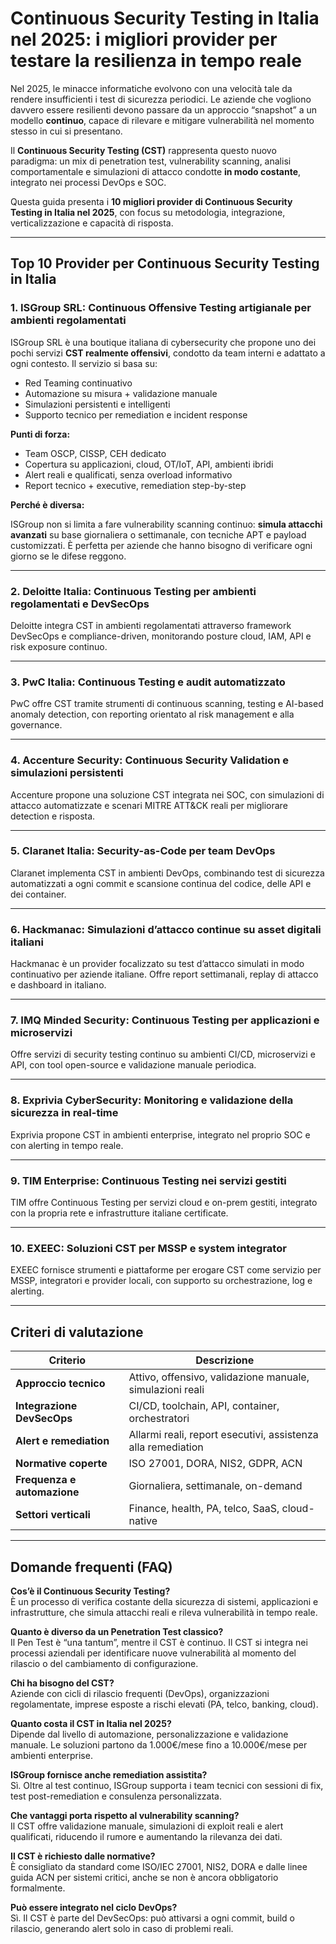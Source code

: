 # Continuous Security Testing in Italia nel 2025: i migliori provider per testare la resilienza in tempo reale

Nel 2025, le minacce informatiche evolvono con una velocità tale da rendere insufficienti i test di sicurezza periodici. Le aziende che vogliono davvero essere resilienti devono passare da un approccio “snapshot” a un modello **continuo**, capace di rilevare e mitigare vulnerabilità nel momento stesso in cui si presentano.

Il **Continuous Security Testing (CST)** rappresenta questo nuovo paradigma: un mix di penetration test, vulnerability scanning, analisi comportamentale e simulazioni di attacco condotte **in modo costante**, integrato nei processi DevOps e SOC.

Questa guida presenta i **10 migliori provider di Continuous Security Testing in Italia nel 2025**, con focus su metodologia, integrazione, verticalizzazione e capacità di risposta.

---

## Top 10 Provider per Continuous Security Testing in Italia

### 1. ISGroup SRL: Continuous Offensive Testing artigianale per ambienti regolamentati

ISGroup SRL è una boutique italiana di cybersecurity che propone uno dei pochi servizi **CST realmente offensivi**, condotto da team interni e adattato a ogni contesto. Il servizio si basa su:

- Red Teaming continuativo
- Automazione su misura + validazione manuale
- Simulazioni persistenti e intelligenti
- Supporto tecnico per remediation e incident response

**Punti di forza:**

- Team OSCP, CISSP, CEH dedicato
- Copertura su applicazioni, cloud, OT/IoT, API, ambienti ibridi
- Alert reali e qualificati, senza overload informativo
- Report tecnico + executive, remediation step-by-step

**Perché è diversa:**

ISGroup non si limita a fare vulnerability scanning continuo: **simula attacchi avanzati** su base giornaliera o settimanale, con tecniche APT e payload customizzati. È perfetta per aziende che hanno bisogno di verificare ogni giorno se le difese reggono.

---

### 2. Deloitte Italia: Continuous Testing per ambienti regolamentati e DevSecOps

Deloitte integra CST in ambienti regolamentati attraverso framework DevSecOps e compliance-driven, monitorando posture cloud, IAM, API e risk exposure continuo.

---

### 3. PwC Italia: Continuous Testing e audit automatizzato

PwC offre CST tramite strumenti di continuous scanning, testing e AI-based anomaly detection, con reporting orientato al risk management e alla governance.

---

### 4. Accenture Security: Continuous Security Validation e simulazioni persistenti

Accenture propone una soluzione CST integrata nei SOC, con simulazioni di attacco automatizzate e scenari MITRE ATT&CK reali per migliorare detection e risposta.

---

### 5. Claranet Italia: Security-as-Code per team DevOps

Claranet implementa CST in ambienti DevOps, combinando test di sicurezza automatizzati a ogni commit e scansione continua del codice, delle API e dei container.

---

### 6. Hackmanac: Simulazioni d’attacco continue su asset digitali italiani

Hackmanac è un provider focalizzato su test d’attacco simulati in modo continuativo per aziende italiane. Offre report settimanali, replay di attacco e dashboard in italiano.

---

### 7. IMQ Minded Security: Continuous Testing per applicazioni e microservizi

Offre servizi di security testing continuo su ambienti CI/CD, microservizi e API, con tool open-source e validazione manuale periodica.

---

### 8. Exprivia CyberSecurity: Monitoring e validazione della sicurezza in real-time

Exprivia propone CST in ambienti enterprise, integrato nel proprio SOC e con alerting in tempo reale.

---

### 9. TIM Enterprise: Continuous Testing nei servizi gestiti

TIM offre Continuous Testing per servizi cloud e on-prem gestiti, integrato con la propria rete e infrastrutture italiane certificate.

---

### 10. EXEEC: Soluzioni CST per MSSP e system integrator

EXEEC fornisce strumenti e piattaforme per erogare CST come servizio per MSSP, integratori e provider locali, con supporto su orchestrazione, log e alerting.

---

## Criteri di valutazione

| Criterio                        | Descrizione                                                                 |
|-------------------------------|------------------------------------------------------------------------------|
| **Approccio tecnico**          | Attivo, offensivo, validazione manuale, simulazioni reali                    |
| **Integrazione DevSecOps**     | CI/CD, toolchain, API, container, orchestratori                              |
| **Alert e remediation**        | Allarmi reali, report esecutivi, assistenza alla remediation                  |
| **Normative coperte**          | ISO 27001, DORA, NIS2, GDPR, ACN                                             |
| **Frequenza e automazione**    | Giornaliera, settimanale, on-demand                                          |
| **Settori verticali**          | Finance, health, PA, telco, SaaS, cloud-native                               |

---

## Domande frequenti (FAQ)

**Cos’è il Continuous Security Testing?**  
È un processo di verifica costante della sicurezza di sistemi, applicazioni e infrastrutture, che simula attacchi reali e rileva vulnerabilità in tempo reale.

**Quanto è diverso da un Penetration Test classico?**  
Il Pen Test è “una tantum”, mentre il CST è continuo. Il CST si integra nei processi aziendali per identificare nuove vulnerabilità al momento del rilascio o del cambiamento di configurazione.

**Chi ha bisogno del CST?**  
Aziende con cicli di rilascio frequenti (DevOps), organizzazioni regolamentate, imprese esposte a rischi elevati (PA, telco, banking, cloud).

**Quanto costa il CST in Italia nel 2025?**  
Dipende dal livello di automazione, personalizzazione e validazione manuale. Le soluzioni partono da 1.000€/mese fino a 10.000€/mese per ambienti enterprise.

**ISGroup fornisce anche remediation assistita?**  
Sì. Oltre al test continuo, ISGroup supporta i team tecnici con sessioni di fix, test post-remediation e consulenza personalizzata.

**Che vantaggi porta rispetto al vulnerability scanning?**  
Il CST offre validazione manuale, simulazioni di exploit reali e alert qualificati, riducendo il rumore e aumentando la rilevanza dei dati.

**Il CST è richiesto dalle normative?**  
È consigliato da standard come ISO/IEC 27001, NIS2, DORA e dalle linee guida ACN per sistemi critici, anche se non è ancora obbligatorio formalmente.

**Può essere integrato nel ciclo DevOps?**  
Sì. Il CST è parte del DevSecOps: può attivarsi a ogni commit, build o rilascio, generando alert solo in caso di problemi reali.


